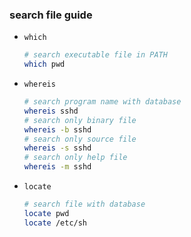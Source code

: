 ### search file guide

- `which`

    ```bash
    # search executable file in PATH
    which pwd
    ```

- `whereis`

    ```bash
    # search program name with database
    whereis sshd
    # search only binary file
    whereis -b sshd
    # search only source file
    whereis -s sshd
    # search only help file
    whereis -m sshd
    ```

- `locate`

    ```bash
    # search file with database
    locate pwd
    locate /etc/sh
    ```